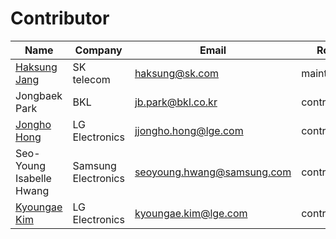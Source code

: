 # Contributor

| Name | Company | Email | Role | 
|--|--|--|--|
| [Haksung Jang](https://github.com/haksungjang) | SK telecom | haksung@sk.com | maintainer |
| Jongbaek Park | BKL | jb.park@bkl.co.kr | contributor |
| [Jongho Hong](https://github.com/jjhhong) | LG Electronics | jjongho.hong@lge.com | contributor |
| Seo-Young Isabelle Hwang | Samsung Electronics | seoyoung.hwang@samsung.com | contributor |
| [Kyoungae Kim](https://github.com/k2heart) | LG Electronics | kyoungae.kim@lge.com | contributor |


